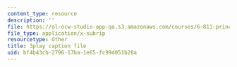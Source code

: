 ```yaml
---
content_type: resource
description: ''
file: https://ol-ocw-studio-app-qa.s3.amazonaws.com/courses/6-811-principles-and-practice-of-assistive-technology-fall-2014/bf4b43cb279617ba1e65fc99d051b28a_x18bMLW4eO4.srt
file_type: application/x-subrip
resourcetype: Other
title: 3play caption file
uid: bf4b43cb-2796-17ba-1e65-fc99d051b28a
---
```


